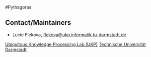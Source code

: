 #Pythagoras


Contact/Maintainers
-----------
* Lucie Flekova, flekova@ukp.informatik.tu-darmstadt.de

[Ubiquitous Knowledge Processing Lab (UKP)](https://www.ukp.tu-darmstadt.de)
[Technische Universität Darmstadt](http://www.tu-darmstadt.de/index.en.jsp)
